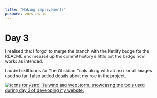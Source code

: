 ```yaml
---
title: "Making improvements"
pubDate: 2025-06-16
---
```


# Day 3

I realised that I forgot to merge the branch with the Netlify badge for the README and messed up the commit history a little but the badge now works as intended.

I added skill icons for The Obsidian Trials along with alt text for all images used so far. I also added details about my role in the project.

<p>
    <a href="https://skillicons.dev">
        <img src="https://skillicons.dev/icons?i=astro,tailwind,webstorm" alt="Icons for Astro, Tailwind and WebStorm, showcasing the tools used during day 3 of developing my website."/>
    </a>
</p>

